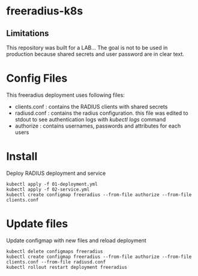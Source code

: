 # freeradius-k8s

## Limitations
This repository was built for a LAB... The goal is not to be used in production because shared secrets and user password are in clear text.

# Config Files
This freeradius deployment uses following files:
- clients.conf : contains the RADIUS clients with shared secrets
- radiusd.conf : contains the radius configuration. this file was edited to stdout to see authentication logs with *kubectl logs* command
- authorize : contains usernames, passwords and attributes for each users

# Install 
Deploy RADIUS deployment and service
```
kubectl apply -f 01-deployment.yml 
kubectl apply -f 02-service.yml 
kubectl create configmap freeradius --from-file authorize --from-file clients.conf 
```

# Update files
Update configmap with new files and reload deployment
```
kubectl delete configmaps freeradius 
kubectl create configmap freeradius --from-file authorize --from-file clients.conf --from-file radiusd.conf
kubectl rollout restart deployment freeradius 
```
